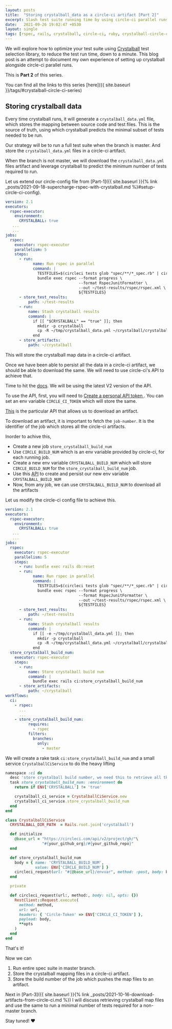 ```yaml
---
layout: posts
title:  "Storing crystalball_data as a circle-ci artifact [Part 2]"
excerpt: Slash test suite running time by using circle-ci parallel runs, splitting the test suite by timing data. Add crystalball magic to further boost the test run time
date:   2021-09-26 19:02:47 +0530
layout: single
tags: [rspec, rails, crystalball, circle-ci, ruby, crystalball-circle-ci-series, rake]
---
```

We will explore how to optimize your test suite using [Crystalball](https://github.com/toptal/crystalball) test selection library, to reduce the test run time, down to a minute. This blog post is an attempt to document my own experience of setting up crystalball alongside circle-ci parallel runs.

This is **Part 2** of this series.

You can find all the links to this series [here]({{ site.baseurl }}/tags/#crystalball-circle-ci-series)

## Storing crystalball data

Every time crystalball runs, it will generate a `crystalball_data.yml` file, which stores the mapping between source code and test files. This is the source of truth, using which crystalball predicts the minimal subset of tests needed to be run.

Our strategy will be to run a full test suite when the branch is master. And store the `crystalball_data.yml` files in a circle-ci artifact.

When the branch is not master, we will download the `crystalball_data.yml` files artifact and leverage crystalball to predict the minimum number of tests required to run.

Let us extend our circle-config file from [Part-1]({{ site.baseurl }}{% link _posts/2021-09-18-supercharge-rspec-with-crystalball.md %}#setup-circle-ci-config).

``` yaml
version: 2.1
executors:
  rspec-executor:
    environment:
      CRYSTALBALL: true
   ...
   ...
jobs:
  rspec:
    executor: rspec-executor
    parallelism: 5
    steps:
      - run:
            name: Run rspec in parallel
            command: |
              TESTFILES=$(circleci tests glob "spec/**/*_spec.rb" | circleci tests split --split-by=timings)
              bundle exec rspec --format progress \
                                --format RspecJunitFormatter \
                                --out ~/test-results/rspec/rspec.xml \
                                ${TESTFILES}
      - store_test_results:
          path: ~/test-results
      - run:
          name: Stash crystalball results
          command: |
            if [[ "$CRYSTALBALL" == "true" ]]; then
              mkdir -p crystalball
              cp -R ~/tmp/crystalball_data.yml ~/crystalball/crystalball_data-${CIRCLE_NODE_INDEX}.yml
            end
      - store_artifacts:
          path: ~/crystalball
```

This will store the crystalball map data in a circle-ci artifact.

Once we have been able to persist all the data in a circle-ci artifact, we should be able to download the same. We will need to use circle-ci's API to achieve that.

Time to hit the [docs](https://circleci.com/docs/api/v2/). We will be using the latest V2 version of the API.

To use the API, first, you will need to [Create a personal API token ](https://circleci.com/docs/2.0/managing-api-tokens/#creating-a-personal-api-token). You can set an env variable `CIRCLE_CI_TOKEN` which will store the same.

[This]((https://circleci.com/docs/api/v2/#operation/getJobArtifacts)) is the particular API that allows us to download an artifact.

To download an artifact, it is important to fetch the `job-number`. It is the identifier of the job which stores all the circle-ci artifacts.

Inorder to achive this,
* Create a new job `store_crystalball_build_num`
* Use `CIRCLE_BUILD_NUM` which is an env variable provided by circle-ci, for each running job.
* Create a new env variable `CRYSTALBALL_BUILD_NUM` which will store `CIRCLE_BUILD_NUM` for the `store_crystalball_build_num` job.
* Use this [API](https://circleci.com/docs/api/v2/#operation/createEnvVar) to create and persist our new env variable `CRYSTALBALL_BUILD_NUM`
* Now, from any job, we can use `CRYSTALBALL_BUILD_NUM` to download all the artifacts

Let us modify the circle-ci config file to achieve this.

``` yaml
version: 2.1
executors:
  rspec-executor:
    environment:
      CRYSTALBALL: true
   ...
   ...
jobs:
  rspec:
    executor: rspec-executor
    parallelism: 5
    steps:
      - run: bundle exec rails db:reset
      - run:
            name: Run rspec in parallel
            command: |
              TESTFILES=$(circleci tests glob "spec/**/*_spec.rb" | circleci tests split --split-by=timings)
              bundle exec rspec --format progress \
                                --format RspecJunitFormatter \
                                --out ~/test-results/rspec/rspec.xml \
                                ${TESTFILES}
      - store_test_results:
          path: ~/test-results
      - run:
          name: Stash crystalball results
          command: |
            if [[ -e ~/tmp/crystalball_data.yml ]]; then
              mkdir -p crystalball
              cp -R ~/tmp/crystalball_data.yml ~/crystalball/crystalball_data-${CIRCLE_NODE_INDEX}.yml
            end
  store_crystalball_build_num:
    executor: rspec-executor
    steps:
      - run:
          name: Store crystalball build num
          command: |
            bundle exec rails ci:store_crystalball_build_num
      - store_artifacts:
          path: ~/crystalball
workflows:
  ci:
    - rspec:
      ...
      ...
    - store_crystalball_build_num:
          requires:
            - rspec
          filters:
            branches:
              only:
                - master
```

We will create a rake task `ci:store_crystalball_build_num` and a small service `CrystalballCiService` to do the heavy lifting

``` ruby
namespace :ci do
  desc 'store crystalball build number, we need this to retrieve all the artifacts'
  task store_crystalball_build_num: :environment do
    return if ENV['CRYSTALBALL'] != 'true'

    crystalball_ci_service = CrystalballCiService.new
    crystalball_ci_service.store_crystalball_build_num
  end
end
```

``` ruby
class CrystalballCiService
  CRYSTALBALL_DIR_PATH  = Rails.root.join('crystalball')

  def initialize
    @base_url = "https://circleci.com/api/v2/project/gh/"\
                "#{your_github_org}/#{your_github_repo}"
  end

  def store_crystalball_build_num
    body = { name: 'CRYSTALBALL_BUILD_NUM',
             value: ENV['CIRCLE_BUILD_NUM'] }
    circleci_request(url: "#{@base_url}/envvar", method: :post, body: body)
  end

  private

  def circleci_request(url:, method:, body: nil, opts: {})
    RestClient::Request.execute(
      method: method,
      url: url,
      headers: { 'Circle-Token' => ENV['CIRCLE_CI_TOKEN'] },
      payload: body,
      **opts
    )
  end
end
```

That's it!

Now we can
1. Run entire spec suite in master branch.
2. Store the crystalball mapping files in a circle-ci artifact.
3. Store the build number of the job which pushes the map files to an artifact.

Next in [Part-3]({{ site.baseurl }}{% link _posts/2021-10-16-download-artifacts-from-circle-ci.md %}) I will discuss retrieving crystalball map files and use the same to run a minimal number of tests required for a non-master branch.

Stay tuned! :heart:
